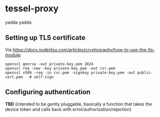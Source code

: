 # tessel-proxy

yadda yadda

## Setting up TLS certificate

Via <https://docs.nodejitsu.com/articles/cryptography/how-to-use-the-tls-module>:

```
openssl genrsa -out private-key.pem 1024
openssl req -new -key private-key.pem -out csr.pem
openssl x509 -req -in csr.pem -signkey private-key.pem -out public-cert.pem   # self-sign
```

## Configuring authentication

**TBD** (intended to be gently pluggable, basically a function that takes the device token and calls back with error/authorization/rejection)

